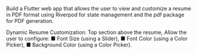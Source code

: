 Build a Flutter web app that allows the user to view and customize a resume in PDF format using Riverpod
for state management and the pdf package for PDF generation.

Dynamic Resume Customization:
Top section above the resume, Allow the user to configure:
■ Font Size (using a Slider),
■ Font Color (using a Color Picker),
■ Background Color (using a Color Picker).

